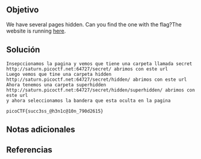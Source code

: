 ## Objetivo
We have several pages hidden. Can you find the one with the flag?The website is running [here](http://saturn.picoctf.net:64727/).
## Solución
```
Insepccionamos la pagina y vemos que tiene una carpeta llamada secret 
http://saturn.picoctf.net:64727/secret/ abrimos con este url 
Luego vemos que tine una carpeta hidden 
http://saturn.picoctf.net:64727/secret/hidden/ abrimos con este url
Ahora tenemos una carpeta superhidden 
http://saturn.picoctf.net:64727/secret/hidden/superhidden/ abrimos con este url 
y ahora seleccionamos la bandera que esta oculta en la pagina 

picoCTF{succ3ss_@h3n1c@10n_790d2615}
```
## Notas adicionales

## Referencias